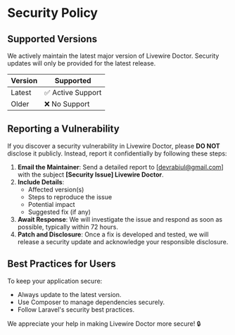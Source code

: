 # Security Policy

## Supported Versions
We actively maintain the latest major version of Livewire Doctor. Security updates will only be provided for the latest release.

| Version | Supported          |
|---------|------------------|
| Latest  | ✅ Active Support |
| Older   | ❌ No Support    |

## Reporting a Vulnerability
If you discover a security vulnerability in Livewire Doctor, please **DO NOT** disclose it publicly. Instead, report it confidentially by following these steps:

1. **Email the Maintainer**: Send a detailed report to [devrabiul@gmail.com] with the subject **[Security Issue] Livewire Doctor**.
2. **Include Details**:
   - Affected version(s)
   - Steps to reproduce the issue
   - Potential impact
   - Suggested fix (if any)
3. **Await Response**: We will investigate the issue and respond as soon as possible, typically within 72 hours.
4. **Patch and Disclosure**: Once a fix is developed and tested, we will release a security update and acknowledge your responsible disclosure.

## Best Practices for Users
To keep your application secure:
- Always update to the latest version.
- Use Composer to manage dependencies securely.
- Follow Laravel's security best practices.

We appreciate your help in making Livewire Doctor more secure! 🔒
